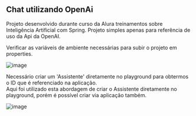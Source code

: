 ## Chat utilizando OpenAi

Projeto desenvolvido durante curso da Alura treinamentos sobre Inteligência Artificial com Spring.
Projeto simples apenas para referência de uso da Api da OpenAI.

Verificar as variáveis de ambiente necessárias para subir o projeto em properties.

![image](https://github.com/user-attachments/assets/3a712ac0-4afc-4a6e-b169-a82c025b999a)

Necessário criar um 'Assistente' diretamente no playground para obtermos o ID que é referenciado na aplicação.  
Aqui foi utilizado esta abordagem de criar o Assistente diretamente no playground, porém é possível criar via aplicação também.  

![image](https://github.com/user-attachments/assets/458ce773-3a19-4c36-a205-521e36313274)
